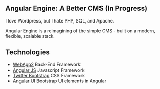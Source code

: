 ## Angular Engine: A Better CMS (In Progress)

I love Wordpress, but I hate PHP, SQL, and Apache.

Angular Engine is a reimagining of the simple CMS - built on a modern, flexible, scalable stack.

## Technologies
+ [WebApp2](http://twitter.github.com/bootstrap/) Back-End Framework
+ [Angular JS](http://twitter.github.com/bootstrap/) Javascript Framework
+ [Twitter Bootstrap](http://twitter.github.com/bootstrap/) CSS Framework
+ [Angular UI](http://angular-ui.github.io/) Bootstrap UI elements in Angular